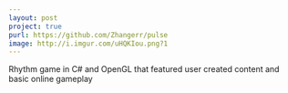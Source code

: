 ```yaml
---
layout: post
project: true
purl: https://github.com/Zhangerr/pulse
image: http://i.imgur.com/uHQKIou.png?1
---
```

Rhythm game in C# and OpenGL that featured user created content and basic online gameplay